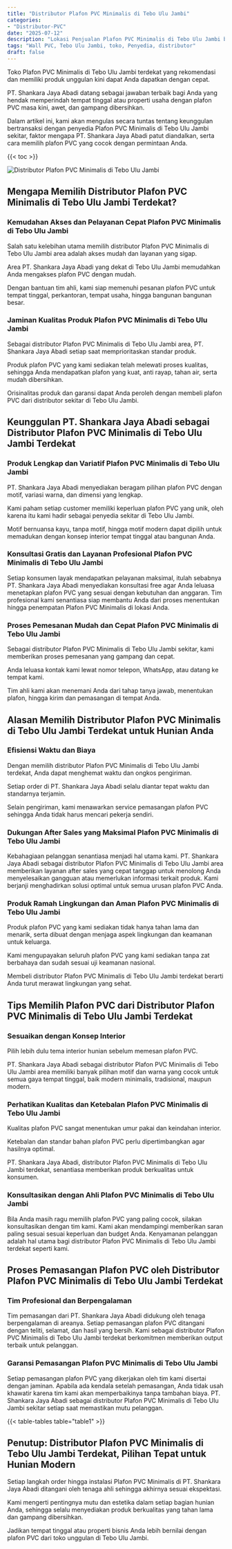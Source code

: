 ```yaml
---
title: "Distributor Plafon PVC Minimalis di Tebo Ulu Jambi"
categories: 
- "Distributor-PVC"
date: "2025-07-12"
description: "Lokasi Penjualan Plafon PVC Minimalis di Tebo Ulu Jambi bagi hunian, office, dan toko. Produk unggulan, pilihan motif, pilihan warna menarik, beserta servis instalasi oleh tim ahli serta jaminan resmi!|Servis penyediaan Plafon PVC Minimalis di Tebo Ulu Jambi bagi keperluan tempat tinggal, kantor, atau toko, beserta panel terbaik dan pemasangan oleh teknisi ahli dan kepastian resmi.|Pilihan Plafon PVC Minimalis di Tebo Ulu Jambi yang terbukti untuk rumah, perkantoran, serta ritel, bersama panel berkualitas dan pemasangan dikerjakan oleh tim profesional dan kepastian resmi.|Penjualan Plafon PVC Minimalis di Tebo Ulu Jambi untuk rumah, perkantoran, serta ritel, beserta produk terbaik dan pemasangan oleh teknisi berpengalaman, disertai dengan jaminan resmi.}"
tags: "Wall PVC, Tebo Ulu Jambi, toko, Penyedia, distributor"
draft: false
---
```


Toko Plafon PVC Minimalis di Tebo Ulu Jambi terdekat yang rekomendasi dan memiliki produk unggulan kini dapat Anda dapatkan dengan cepat.

PT. Shankara Jaya Abadi datang sebagai jawaban terbaik bagi Anda yang hendak memperindah tempat tinggal atau properti usaha dengan plafon PVC masa kini, awet, dan gampang dibersihkan.

Dalam artikel ini, kami akan mengulas secara tuntas tentang keunggulan bertransaksi dengan penyedia Plafon PVC Minimalis di Tebo Ulu Jambi sekitar, faktor mengapa PT. Shankara Jaya Abadi patut diandalkan, serta cara memilih plafon PVC yang cocok dengan permintaan Anda.

{{< toc >}}

![Distributor Plafon PVC Minimalis di Tebo Ulu Jambi](/images/Distributor-PVC/Distributor-Plafon-PVC-Minimalis-di-Tebo-Ulu-Jambi.png)


## Mengapa Memilih Distributor Plafon PVC Minimalis di Tebo Ulu Jambi Terdekat?

### Kemudahan Akses dan Pelayanan Cepat Plafon PVC Minimalis di Tebo Ulu Jambi

Salah satu kelebihan utama memilih distributor Plafon PVC Minimalis di Tebo Ulu Jambi area adalah akses mudah dan layanan yang sigap.

Area PT. Shankara Jaya Abadi yang dekat di Tebo Ulu Jambi memudahkan Anda mengakses plafon PVC dengan mudah.

Dengan bantuan tim ahli, kami siap memenuhi pesanan plafon PVC untuk tempat tinggal, perkantoran, tempat usaha, hingga bangunan bangunan besar.

### Jaminan Kualitas Produk Plafon PVC Minimalis di Tebo Ulu Jambi

Sebagai distributor Plafon PVC Minimalis di Tebo Ulu Jambi area, PT. Shankara Jaya Abadi setiap saat memprioritaskan standar produk.

Produk plafon PVC yang kami sediakan telah melewati proses kualitas, sehingga Anda mendapatkan plafon yang kuat, anti rayap, tahan air, serta mudah dibersihkan.

Orisinalitas produk dan garansi dapat Anda peroleh dengan membeli plafon PVC dari distributor sekitar di Tebo Ulu Jambi.

## Keunggulan PT. Shankara Jaya Abadi sebagai Distributor Plafon PVC Minimalis di Tebo Ulu Jambi Terdekat

### Produk Lengkap dan Variatif Plafon PVC Minimalis di Tebo Ulu Jambi

PT. Shankara Jaya Abadi menyediakan beragam pilihan plafon PVC dengan motif, variasi warna, dan dimensi yang lengkap.

Kami paham setiap customer memiliki keperluan plafon PVC yang unik, oleh karena itu kami hadir sebagai penyedia sekitar di Tebo Ulu Jambi.

Motif bernuansa kayu, tanpa motif, hingga motif modern dapat dipilih untuk memadukan dengan konsep interior tempat tinggal atau bangunan Anda.

### Konsultasi Gratis dan Layanan Profesional Plafon PVC Minimalis di Tebo Ulu Jambi

Setiap konsumen layak mendapatkan pelayanan maksimal, itulah sebabnya PT. Shankara Jaya Abadi menyediakan konsultasi free agar Anda leluasa menetapkan plafon PVC yang sesuai dengan kebutuhan dan anggaran. Tim profesional kami senantiasa siap membantu Anda dari proses menentukan hingga penempatan Plafon PVC Minimalis di lokasi Anda.

### Proses Pemesanan Mudah dan Cepat Plafon PVC Minimalis di Tebo Ulu Jambi

Sebagai distributor Plafon PVC Minimalis di Tebo Ulu Jambi sekitar, kami memberikan proses pemesanan yang gampang dan cepat.

Anda leluasa kontak kami lewat nomor telepon, WhatsApp, atau datang ke tempat kami.

Tim ahli kami akan menemani Anda dari tahap tanya jawab, menentukan plafon, hingga kirim dan pemasangan di tempat Anda.

## Alasan Memilih Distributor Plafon PVC Minimalis di Tebo Ulu Jambi Terdekat untuk Hunian Anda

### Efisiensi Waktu dan Biaya

Dengan memilih distributor Plafon PVC Minimalis di Tebo Ulu Jambi terdekat, Anda dapat menghemat waktu dan ongkos pengiriman.

Setiap order di PT. Shankara Jaya Abadi selalu diantar tepat waktu dan standarnya terjamin.

Selain pengiriman, kami menawarkan service pemasangan plafon PVC sehingga Anda tidak harus mencari pekerja sendiri.

### Dukungan After Sales yang Maksimal Plafon PVC Minimalis di Tebo Ulu Jambi

Kebahagiaan pelanggan senantiasa menjadi hal utama kami. PT. Shankara Jaya Abadi sebagai distributor Plafon PVC Minimalis di Tebo Ulu Jambi area memberikan layanan after sales yang cepat tanggap untuk menolong Anda menyelesaikan gangguan atau memerlukan informasi terkait produk. Kami berjanji menghadirkan solusi optimal untuk semua urusan plafon PVC Anda.

### Produk Ramah Lingkungan dan Aman Plafon PVC Minimalis di Tebo Ulu Jambi

Produk plafon PVC yang kami sediakan tidak hanya tahan lama dan menarik, serta dibuat dengan menjaga aspek lingkungan dan keamanan untuk keluarga.

Kami mengupayakan seluruh plafon PVC yang kami sediakan tanpa zat berbahaya dan sudah sesuai uji keamanan nasional.

Membeli distributor Plafon PVC Minimalis di Tebo Ulu Jambi terdekat berarti Anda turut merawat lingkungan yang sehat.

## Tips Memilih Plafon PVC dari Distributor Plafon PVC Minimalis di Tebo Ulu Jambi Terdekat

### Sesuaikan dengan Konsep Interior

Pilih lebih dulu tema interior hunian sebelum memesan plafon PVC.

PT. Shankara Jaya Abadi sebagai distributor Plafon PVC Minimalis di Tebo Ulu Jambi area memiliki banyak pilihan motif dan warna yang cocok untuk semua gaya tempat tinggal, baik modern minimalis, tradisional, maupun modern.

### Perhatikan Kualitas dan Ketebalan Plafon PVC Minimalis di Tebo Ulu Jambi

Kualitas plafon PVC sangat menentukan umur pakai dan keindahan interior.

Ketebalan dan standar bahan plafon PVC perlu dipertimbangkan agar hasilnya optimal.

PT. Shankara Jaya Abadi, distributor Plafon PVC Minimalis di Tebo Ulu Jambi terdekat, senantiasa memberikan produk berkualitas untuk konsumen.

### Konsultasikan dengan Ahli Plafon PVC Minimalis di Tebo Ulu Jambi

Bila Anda masih ragu memilih plafon PVC yang paling cocok, silakan konsultasikan dengan tim kami. Kami akan mendampingi memberikan saran paling sesuai sesuai keperluan dan budget Anda. Kenyamanan pelanggan adalah hal utama bagi distributor Plafon PVC Minimalis di Tebo Ulu Jambi terdekat seperti kami.

## Proses Pemasangan Plafon PVC oleh Distributor Plafon PVC Minimalis di Tebo Ulu Jambi Terdekat

### Tim Profesional dan Berpengalaman

Tim pemasangan dari PT. Shankara Jaya Abadi didukung oleh tenaga berpengalaman di areanya. Setiap pemasangan plafon PVC ditangani dengan teliti, selamat, dan hasil yang bersih. Kami sebagai distributor Plafon PVC Minimalis di Tebo Ulu Jambi terdekat berkomitmen memberikan output terbaik untuk pelanggan.

### Garansi Pemasangan Plafon PVC Minimalis di Tebo Ulu Jambi

Setiap pemasangan plafon PVC yang dikerjakan oleh tim kami disertai dengan jaminan. Apabila ada kendala setelah pemasangan, Anda tidak usah khawatir karena tim kami akan memperbaikinya tanpa tambahan biaya. PT. Shankara Jaya Abadi sebagai distributor Plafon PVC Minimalis di Tebo Ulu Jambi sekitar setiap saat memastikan mutu pelanggan.

{{< table-tables table="table1" >}}

## Penutup: Distributor Plafon PVC Minimalis di Tebo Ulu Jambi Terdekat, Pilihan Tepat untuk Hunian Modern

Setiap langkah order hingga instalasi Plafon PVC Minimalis di PT. Shankara Jaya Abadi ditangani oleh tenaga ahli sehingga akhirnya sesuai ekspektasi.

Kami mengerti pentingnya mutu dan estetika dalam setiap bagian hunian Anda, sehingga selalu menyediakan produk berkualitas yang tahan lama dan gampang dibersihkan.

Jadikan tempat tinggal atau properti bisnis Anda lebih bernilai dengan plafon PVC dari toko unggulan di Tebo Ulu Jambi.